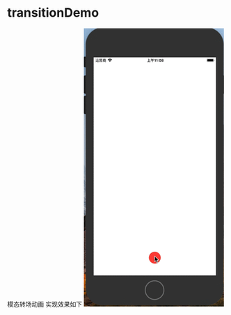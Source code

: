 # transitionDemo
模态转场动画
实现效果如下
 ![image](https://github.com/xiaodai/transitionDemo/blob/master/transitionDemo.gif)
